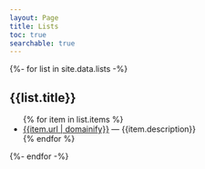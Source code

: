 ```yaml
---
layout: Page
title: Lists
toc: true
searchable: true
---
```

{%- for list in site.data.lists -%}
<h2 id="{{list.title | slugify}}">
    {{list.title}}
</h2>
<ul>
  {% for item in list.items %}
  <li>
    <a href="{{item.url}}" target="_blank">{{item.url | domainify}}</a> &mdash; {{item.description}}
  </li>
  {% endfor %}
</ul>
{%- endfor -%}
